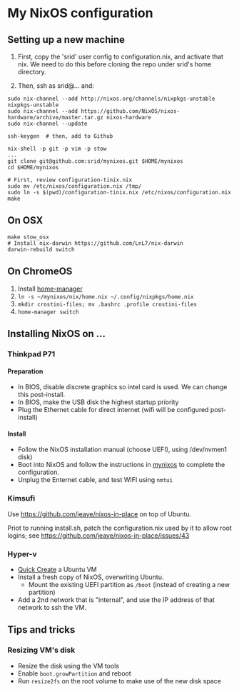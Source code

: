# My NixOS configuration

## Setting up a new machine

1. First, copy the 'srid' user config to configuration.nix, and activate that nix. We need to do 
   this before cloning the repo under srid's home directory. 

1. Then, ssh as srid@... and:

```
sudo nix-channel --add http://nixos.org/channels/nixpkgs-unstable nixpkgs-unstable
sudo nix-channel --add https://github.com/NixOS/nixos-hardware/archive/master.tar.gz nixos-hardware
sudo nix-channel --update

ssh-keygen  # then, add to Github

nix-shell -p git -p vim -p stow
...
git clone git@github.com:srid/mynixos.git $HOME/mynixos
cd $HOME/mynixos 

# First, review configuration-tinix.nix
sudo mv /etc/nixos/configuration.nix /tmp/
sudo ln -s $(pwd)/configuration-tinix.nix /etc/nixos/configuration.nix
make
```

## On OSX

```
make stow_osx
# Install nix-darwin https://github.com/LnL7/nix-darwin
darwin-rebuild switch
```

## On ChromeOS

1. Install [home-manager](https://github.com/rycee/home-manager)
1. `ln -s ~/mynixos/nix/home.nix ~/.config/nixpkgs/home.nix`
1. `mkdir crostini-files; mv .bashrc .profile crostini-files`
1. `home-manager switch`

## Installing NixOS on ...

### Thinkpad P71

#### Preparation
- In BIOS, disable discrete graphics so intel card is used. We can change this post-install.
- In BIOS, make the USB disk the highest startup priority
- Plug the Ethernet cable for direct internet (wifi will be configured post-install)

#### Install
- Follow the NixOS installation manual (choose UEFI), using /dev/nvmen1 disk)
- Boot into NixOS and follow the instructions in [mynixos](https://github.com/srid/mynixos) to complete the configuration.
- Unplug the Enternet cable, and test WIFI using `nmtui`

### Kimsufi

Use https://github.com/jeaye/nixos-in-place on top of Ubuntu.

Priot to running install.sh, patch the configuration.nix used by it to allow root logins; see https://github.com/jeaye/nixos-in-place/issues/43

### Hyper-v

- [Quick Create](https://blogs.windows.com/buildingapps/2018/09/17/run-ubuntu-virtual-machines-made-even-easier-with-hyper-v-quick-create/) a Ubuntu VM
- Install a fresh copy of NixOS, overwriting Ubuntu.
  - Mount the existing UEFI partition as `/boot` (instead of creating a new partition)
- Add a 2nd network that is "internal", and use the IP address of that network to ssh the VM.

## Tips and tricks

### Resizing VM's disk

- Resize the disk using the VM tools
- Enable `boot.growPartition` and reboot
- Run `resize2fs` on the root volume to make use of the new disk space
